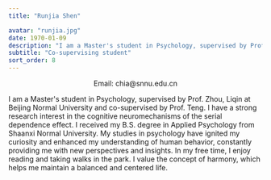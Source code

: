 ```yaml
---
title: "Runjia Shen"

avatar: "runjia.jpg"
date: 1970-01-09
description: "I am a Master's student in Psychology, supervised by Prof. Zhou, Liqin at Beijing Normal University..."
subtitle: "Co-supervising student"
sort_order: 8
---
```

<p align="center">
    Email: chia@snnu.edu.cn
</p>

I am a Master's student in Psychology, supervised by Prof. Zhou, Liqin at Beijing Normal University and co-supervised by Prof. Teng. I have a strong research interest in the cognitive neuromechanisms of the serial dependence effect. I received my B.S. degree in Applied Psychology from Shaanxi Normal University. My studies in psychology have ignited my curiosity and enhanced my understanding of human behavior, constantly providing me with new perspectives and insights. In my free time, I enjoy reading and taking walks in the park. I value the concept of harmony, which helps me maintain a balanced and centered life.
